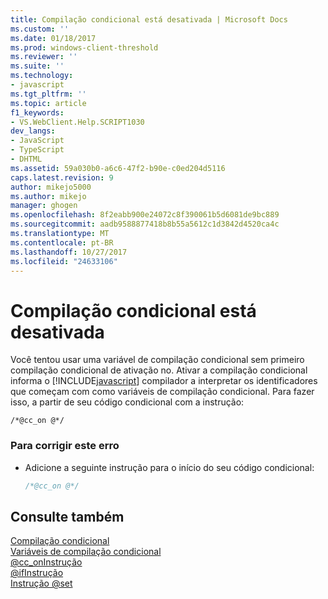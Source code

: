 ```yaml
---
title: Compilação condicional está desativada | Microsoft Docs
ms.custom: ''
ms.date: 01/18/2017
ms.prod: windows-client-threshold
ms.reviewer: ''
ms.suite: ''
ms.technology:
- javascript
ms.tgt_pltfrm: ''
ms.topic: article
f1_keywords:
- VS.WebClient.Help.SCRIPT1030
dev_langs:
- JavaScript
- TypeScript
- DHTML
ms.assetid: 59a030b0-a6c6-47f2-b90e-c0ed204d5116
caps.latest.revision: 9
author: mikejo5000
ms.author: mikejo
manager: ghogen
ms.openlocfilehash: 8f2eabb900e24072c8f390061b5d6081de9bc889
ms.sourcegitcommit: aadb9588877418b8b55a5612c1d3842d4520ca4c
ms.translationtype: MT
ms.contentlocale: pt-BR
ms.lasthandoff: 10/27/2017
ms.locfileid: "24633106"
---
```

# <a name="conditional-compilation-is-turned-off"></a>Compilação condicional está desativada
Você tentou usar uma variável de compilação condicional sem primeiro compilação condicional de ativação no. Ativar a compilação condicional informa o [!INCLUDE[javascript](../../javascript/includes/javascript-md.md)] compilador a interpretar os identificadores que começam com como variáveis de compilação condicional. Para fazer isso, a partir de seu código condicional com a instrução:  
  
```  
/*@cc_on @*/  
```  
  
### <a name="to-correct-this-error"></a>Para corrigir este erro  
  
-   Adicione a seguinte instrução para o início do seu código condicional:  
  
    ```JavaScript  
    /*@cc_on @*/  
    ```  
  
## <a name="see-also"></a>Consulte também  
 [Compilação condicional](../../javascript/advanced/conditional-compilation-javascript.md)   
 [Variáveis de compilação condicional](../../javascript/advanced/conditional-compilation-variables-javascript.md)   
 [@cc_onInstrução](../../javascript/reference/at-cc-on-statement-javascript.md)   
 [@ifInstrução](../../javascript/reference/at-if-statement-javascript.md)   
 [Instrução @set](../../javascript/reference/at-set-statement-javascript.md)
